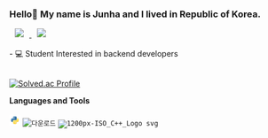 ### Hello👋 My name is Junha and I lived in Republic of Korea.
<a href="https://alpox.kr">
    <img 
        src="http://img.shields.io/badge/-Tech%20Blog-655ced?style=flat&logo=github&link=https://alpox.kr"
        style="height : auto; margin-left : 10px; margin-right : 10px;"/>
</a>
<a href="https://instagram.com/junad._.p/">
    <img 
        src="http://img.shields.io/badge/-Instagram-black?style=flat&logo=Instagram&link=https://instagram.com/junad._.p/"
        style="height : auto; margin-left : 10px; margin-right : 10px; color:#E4405F"/>
</a>
<br><br>
- 💻 Student Interested in backend developers<br><br> 

[![Solved.ac Profile](http://mazassumnida.wtf/api/v2/generate_badge?boj=rorror1)](https://solved.ac/rorror1/)


<strong>Languages and Tools</strong><br><br>
<code><a target="_blank" rel="noopener noreferrer" href="https://raw.githubusercontent.com/github/explore/80688e429a7d4ef2fca1e82350fe8e3517d3494d/topics/python/python.png"><img height="20" src="https://raw.githubusercontent.com/github/explore/80688e429a7d4ef2fca1e82350fe8e3517d3494d/topics/python/python.png" style="max-width: 100%;"></a></code>
<code>![다운로드](https://user-images.githubusercontent.com/67590577/175244671-178c24b1-63cc-49e7-9de7-e9ee03fd9ba6.png)</code>
<code>![1200px-ISO_C++_Logo svg](https://user-images.githubusercontent.com/67590577/175244633-b4449f43-76fa-4a7d-82e5-48575667ad6c.png)</code>





